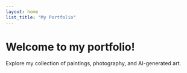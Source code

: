 ```yaml
---
layout: home
list_title: "My Portfolio"
---
```


# Welcome to my portfolio!
Explore my collection of paintings, photography, and AI-generated art.
